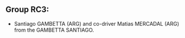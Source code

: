## Group RC3:


- Santiago GAMBETTA (ARG) and co-driver Matias MERCADAL (ARG) from the GAMBETTA SANTIAGO.